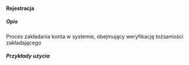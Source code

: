 #### Rejestracja

##### Opis

Proces zakładania konta w systemie, obejmujący weryfikację tożsamości zakładającego

##### Przykłady użycia



